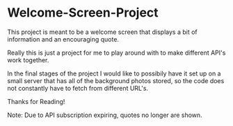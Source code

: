 # Welcome-Screen-Project

This project is meant to be a welcome screen that displays a bit of information and an encouraging quote.

Really this is just a project for me to play around with to make different API's work together. 

In the final stages of the project I would like to possibily have it set up on a small server that has all 
of the background photos stored, so the code does not constantly have to fetch from different URL's.

Thanks for Reading!

Note: Due to API subscription expiring, quotes no longer are shown.

